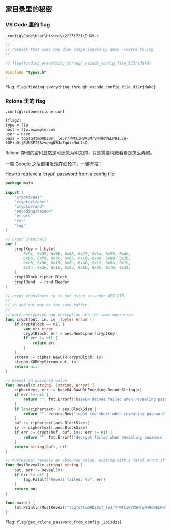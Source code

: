 ## 家目录里的秘密

### VS Code 里的 flag

`.config\Code\User\History\2f23f721\DUGV.c`

```c
//
// ramdisk that uses the disk image loaded by qemu -initrd fs.img
//

// flag{finding_everything_through_vscode_config_file_932rjdakd}

#include "types.h"
...
```

Flag: `flag{finding_everything_through_vscode_config_file_932rjdakd}`

### Rclone 里的 flag

`.config\rclone\rclone.conf`

```properties
[flag2]
type = ftp
host = ftp.example.com
user = user
pass = tqqTq4tmQRDZ0sT_leJr7-WtCiHVXSMrVN49dWELPH1uce-5DPiuDtjBUN3EI38zvewgN5JaZqAirNnLlsQ
```

Rclone 存储的密码显然是可还原为明文的，只是需要稍微看看是怎么弄的。

一顿 Google 之后直接发现在线轮子，一键开摆：

[How to retrieve a ‘crypt’ password from a config file](https://forum.rclone.org/t/how-to-retrieve-a-crypt-password-from-a-config-file/20051)

```go
package main

import (
	"crypto/aes"
	"crypto/cipher"
	"crypto/rand"
	"encoding/base64"
	"errors"
	"fmt"
	"log"
)

// crypt internals
var (
	cryptKey = []byte{
		0x9c, 0x93, 0x5b, 0x48, 0x73, 0x0a, 0x55, 0x4d,
		0x6b, 0xfd, 0x7c, 0x63, 0xc8, 0x86, 0xa9, 0x2b,
		0xd3, 0x90, 0x19, 0x8e, 0xb8, 0x12, 0x8a, 0xfb,
		0xf4, 0xde, 0x16, 0x2b, 0x8b, 0x95, 0xf6, 0x38,
	}
	cryptBlock cipher.Block
	cryptRand  = rand.Reader
)

// crypt transforms in to out using iv under AES-CTR.
//
// in and out may be the same buffer.
//
// Note encryption and decryption are the same operation
func crypt(out, in, iv []byte) error {
	if cryptBlock == nil {
		var err error
		cryptBlock, err = aes.NewCipher(cryptKey)
		if err != nil {
			return err
		}
	}
	stream := cipher.NewCTR(cryptBlock, iv)
	stream.XORKeyStream(out, in)
	return nil
}

// Reveal an obscured value
func Reveal(x string) (string, error) {
	ciphertext, err := base64.RawURLEncoding.DecodeString(x)
	if err != nil {
		return "", fmt.Errorf("base64 decode failed when revealing password - is it obscured? %w", err)
	}
	if len(ciphertext) < aes.BlockSize {
		return "", errors.New("input too short when revealing password - is it obscured?")
	}
	buf := ciphertext[aes.BlockSize:]
	iv := ciphertext[:aes.BlockSize]
	if err := crypt(buf, buf, iv); err != nil {
		return "", fmt.Errorf("decrypt failed when revealing password - is it obscured? %w", err)
	}
	return string(buf), nil
}

// MustReveal reveals an obscured value, exiting with a fatal error if it failed
func MustReveal(x string) string {
	out, err := Reveal(x)
	if err != nil {
		log.Fatalf("Reveal failed: %v", err)
	}
	return out
}

func main() {
	fmt.Println(MustReveal("tqqTq4tmQRDZ0sT_leJr7-WtCiHVXSMrVN49dWELPH1uce-5DPiuDtjBUN3EI38zvewgN5JaZqAirNnLlsQ"))
}
```

Flag: `flag{get_rclone_password_from_config!_2oi3dz1}`